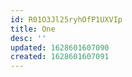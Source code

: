 ```yaml
---
id: R01O3Jl25ryhOfP1UXVIp
title: One
desc: ''
updated: 1628601607090
created: 1628601607091
---
```


